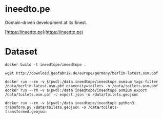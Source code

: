 # ineedto.pe

Domain-driven development at its finest.

[https://ineedto.pe](https://ineedto.pe)


# Dataset

    docker build -t ineedtope/ineedtope .

    wget http://download.geofabrik.de/europe/germany/berlin-latest.osm.pbf

    docker run --rm -v $(pwd):/data ineedtope/ineedtope osmium tags-filter /data/berlin-latest.osm.pbf n/amenity=toilets -o /data/toilets.osm.pbf
    docker run --rm -v $(pwd):/data ineedtope/ineedtope osmium export /data/toilets.osm.pbf -c export.json -o /data/toilets.geojson

    docker run --rm -v $(pwd):/data ineedtope/ineedtope python3 transform.py /data/toilets.geojson -o /data/toilets-transformed.geojson
